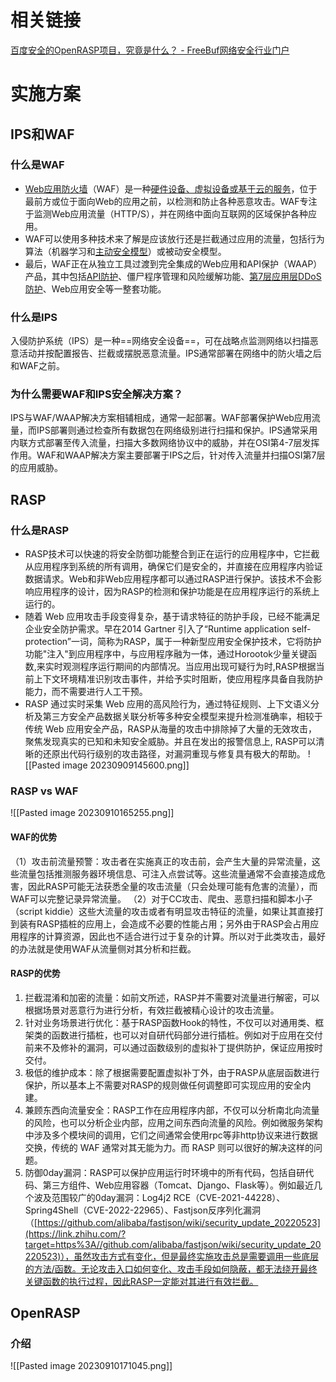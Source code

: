 # 相关链接
[百度安全的OpenRASP项目，究竟是什么？ - FreeBuf网络安全行业门户](https://www.freebuf.com/articles/web/164413.html)
# 实施方案
## IPS和WAF
### 什么是WAF
- [Web应用防火墙](https://cn.radware.com/cyberpedia/application-security/what-is-waf/)（WAF）是一种[硬件设备、虚拟设备或基于云的服务](https://cn.radware.com/cyberpedia/application-security/3-types-of-waf/)，位于最前方或位于面向Web的应用之前，以检测和防止各种恶意攻击。WAF专注于监测Web应用流量（HTTP/S），并在网络中面向互联网的区域保护各种应用。
- WAF可以使用多种技术来了解是应该放行还是拦截通过应用的流量，包括行为算法（机器学习和[主动安全模型](https://www.radware.com/cyberpedia/application-security/what-is-a-positive-security-model/)）或被动安全模型。
- 最后，WAF正在从独立工具过渡到完全集成的Web应用和API保护（WAAP）产品，其中包括[API防护](https://www.radware.com/cyberpedia/application-security/what-is-api-security/)、僵尸程序管理和风险缓解功能、[第7层应用层DDoS防护](https://www.radware.com/cyberpedia/application-security/application-layer-ddos-layer-7/)、Web应用安全等一整套功能。
### 什么是IPS
入侵防护系统（IPS）是一种==网络安全设备==，可在战略点监测网络以扫描恶意活动并按配置报告、拦截或摆脱恶意流量。IPS通常部署在网络中的防火墙之后和WAF之前。
### 为什么需要WAF和IPS安全解决方案？
IPS与WAF/WAAP解决方案相辅相成，通常一起部署。WAF部署保护Web应用流量，而IPS部署则通过检查所有数据包在网络级别进行扫描和保护。IPS通常采用内联方式部署至传入流量，扫描大多数网络协议中的威胁，并在OSI第4-7层发挥作用。WAF和WAAP解决方案主要部署于IPS之后，针对传入流量并扫描OSI第7层的应用威胁。
## RASP
### 什么是RASP
- RASP技术可以快速的将安全防御功能整合到正在运行的应用程序中，它拦截从应用程序到系统的所有调用，确保它们是安全的，并直接在应用程序内验证数据请求。Web和非Web应用程序都可以通过RASP进行保护。该技术不会影响应用程序的设计，因为RASP的检测和保护功能是在应用程序运行的系统上运行的。
- 随着 Web 应用攻击手段变得复杂，基于请求特征的防护手段，已经不能满足企业安全防护需求。早在2014 Gartner 引入了“Runtime application self-protection”一词，简称为RASP，属于一种新型应用安全保护技术，它将防护功能"注入"到应用程序中，与应用程序融为一体，通过Horootok少量关键函数,来实时观测程序运行期间的内部情况。当应用出现可疑行为时,RASP根据当前上下文环境精准识别攻击事件，并给予实时阻断，使应用程序具备自我防护能力，而不需要进行人工干预。
- RASP 通过实时采集 Web 应用的高风险行为，通过特征规则、上下文语义分析及第三方安全产品数据关联分析等多种安全模型来提升检测准确率，相较于传统 Web 应用安全产品，RASP从海量的攻击中排除掉了大量的无效攻击，聚焦发现真实的已知和未知安全威胁。并且在发出的报警信息上, RASP可以清晰的还原出代码行级别的攻击路径，对漏洞重现与修复具有极大的帮助。
  ![[Pasted image 20230909145600.png]]
### RASP vs WAF
![[Pasted image 20230910165255.png]]
#### WAF的优势
（1）攻击前流量预警：攻击者在实施真正的攻击前，会产生大量的异常流量，这些流量包括推测服务器环境信息、可注入点尝试等。这些流量通常不会直接造成危害，因此RASP可能无法获悉全量的攻击流量（只会处理可能有危害的流量），而WAF可以完整记录异常流量。
（2）对于CC攻击、爬虫、恶意扫描和脚本小子（script kiddie）这些大流量的攻击或者有明显攻击特征的流量，如果让其直接打到装有RASP插桩的应用上，会造成不必要的性能占用；另外由于RASP会占用应用程序的计算资源，因此也不适合进行过于复杂的计算。所以对于此类攻击，最好的办法就是使用WAF从流量侧对其分析和拦截。
#### RASP的优势
1. 拦截混淆和加密的流量：如前文所述，RASP并不需要对流量进行解密，可以根据场景对恶意行为进行分析，有效拦截被精心设计的攻击流量。
2. 针对业务场景进行优化：基于RASP函数Hook的特性，不仅可以对通用类、框架类的函数进行插桩，也可以对自研代码部分进行插桩。例如对于应用在交付前来不及修补的漏洞，可以通过函数级别的虚拟补丁提供防护，保证应用按时交付。
3. 极低的维护成本：除了根据需要配置虚拟补丁外，由于RASP从底层函数进行保护，所以基本上不需要对RASP的规则做任何调整即可实现应用的安全内建。
4. 兼顾东西向流量安全：RASP工作在应用程序内部，不仅可以分析南北向流量的风险，也可以分析企业内部，应用之间东西向流量的风险。例如微服务架构中涉及多个模块间的调用，它们之间通常会使用rpc等非http协议来进行数据交换，传统的 WAF 通常对其无能为力。而 RASP 则可以很好的解决这样的问题。
5. 防御0day漏洞：RASP可以保护应用运行时环境中的所有代码，包括自研代码、第三方组件、Web应用容器（Tomcat、Django、Flask等）。例如最近几个波及范围较广的0day漏洞：Log4j2 RCE（CVE-2021-44228）、Spring4Shell（CVE-2022-22965）、Fastjson反序列化漏洞（[https://github.com/alibaba/fastjson/wiki/security_update_20220523](https://link.zhihu.com/?target=https%3A//github.com/alibaba/fastjson/wiki/security_update_20220523)），虽然攻击方式有变化，但是最终实施攻击总是需要调用一些底层的方法/函数。无论攻击入口如何变化、攻击手段如何隐蔽，都无法绕开最终关键函数的执行过程，因此RASP一定能对其进行有效拦截。
## OpenRASP
### 介绍
![[Pasted image 20230910171045.png]]
